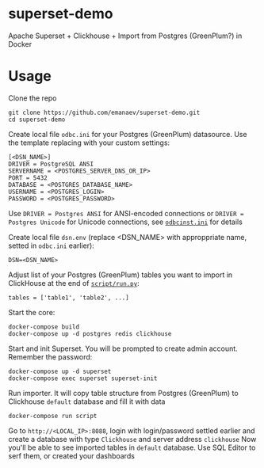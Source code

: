 # superset-demo
Apache Superset + Clickhouse + Import from Postgres (GreenPlum?) in Docker

# Usage
Clone the repo
```
git clone https://github.com/emanaev/superset-demo.git
cd superset-demo
```

Create local file `odbc.ini` for your Postgres (GreenPlum) datasource. Use the template replacing <VARIABLES> with your custom settings:
```
[<DSN_NAME>]
DRIVER = PostgreSQL ANSI
SERVERNAME = <POSTGRES_SERVER_DNS_OR_IP>
PORT = 5432
DATABASE = <POSTGRES_DATABASE_NAME>
USERNAME = <POSTGRES_LOGIN>
PASSWORD = <POSTGRES_PASSWORD>
```

Use `DRIVER = Postgres ANSI` for ANSI-encoded connections or `DRIVER = Postgres Unicode` for Unicode connections, see [`odbcinst.ini`](https://github.com/emanaev/superset-demo/blob/master/clickhouse/odbcinst.ini) for details

Create local file `dsn.env` (replace <DSN_NAME> with approppriate name, setted in `odbc.ini` earlier):
```
DSN=<DSN_NAME>
```
Adjust list of your Postgres (GreenPlum) tables you want to import in ClickHouse at the end of [`script/run.py`](https://github.com/emanaev/superset-demo/blob/master/script/run.py#L135):
```
tables = ['table1', 'table2', ...]
```
Start the core:
```
docker-compose build
docker-compose up -d postgres redis clickhouse
```
Start and init Superset. You will be prompted to create admin account. Remember the password:
```
docker-compose up -d superset
docker-compose exec superset superset-init
```
Run importer. It will copy table structure from Postgres (GreenPlum) to Clickhouse `default` database and fill it with data
```
docker-compose run script
```
Go to `http://<LOCAL_IP>:8088`, login with login/password settled earlier and create a database with type `Clickhouse` and server address `clickhouse`
Now you'll be able to see imported tables in `default` database. Use SQL Editor to serf them, or created your dashboards
